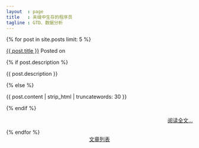 ```yaml
---
layout  : page
title   : 夹缝中生存的程序员
tagline : GTD、数据分析
---
```

<div class="posts">
  {% for post in site.posts limit: 5 %}
  <div>
    <p class="excerpt">     
      <a href="{{site.baseurl}}{{ post.url }}">{{ post.title }}</a> 
      <span class="post-date" >
        Posted on     
      </span>        
    </p>
    <div class="excerpt-post">
      {% if post.description %} 
      <p>{{ post.description }}</p>
      {% else %}
      <p>{{ post.content | strip_html | truncatewords: 30 }}</p>
      {% endif %}
      <p style="text-align:right">
        <span class="more">
          <a  href="{{site.baseurl}}{{ post.url }}">阅读全文...</a>
        </span>
      </p>
    </div>
  </div>
  {% endfor %}
  <center><a href="{{ site.baseurl }}/archives">文章列表</a></center>
</div>
